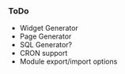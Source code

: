 ### ToDo

* Widget Generator
* Page Generator
* SQL Generator?
* CRON support
* Module export/import options
